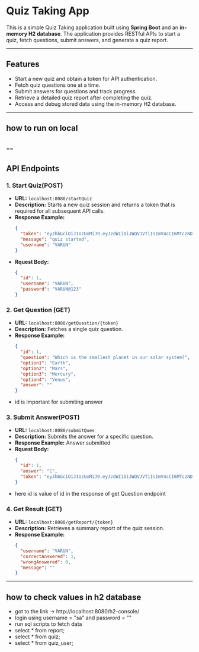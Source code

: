 # Quiz Taking App

This is a simple Quiz Taking application built using **Spring Boot** and an **in-memory H2 database**. The application provides RESTful APIs to start a quiz, fetch questions, submit answers, and generate a quiz report.

---

## Features
- Start a new quiz and obtain a token for API authentication.
- Fetch quiz questions one at a time.
- Submit answers for questions and track progress.
- Retrieve a detailed quiz report after completing the quiz.
- Access and debug stored data using the in-memory H2 database.

---
## how to run on local
--
---

## API Endpoints

### 1. Start Quiz(POST)
- **URL:** `localhost:8080/startQuiz`
- **Description:** Starts a new quiz session and returns a token that is required for all subsequent API calls.
- **Response Example:**
  ```json
  {
    "token": "eyJhbGciOiJIUzUxMiJ9.eyJzdWIiOiJWQVJVTiIsImV4cCI6MTczNDYxMjAwM30.xSxZYLSfLWgjAqk5yLDFYv76ZVxR7GywDp6xk6reUGvdGw9TdsGQ7F-xD3XTw92StLGrNxFnzCTW49zqsifVpw",
    "message": "quiz started",
    "username": "VARUN"
  }
- **Rquest Body:**
  ```json
  {
    "id": 1,
    "username": "VARUN",
    "password": "VARUN@123"
  }

### 2. Get Question (GET)
- **URL:** `localhost:8080/getQuestion/{token}`
- **Description:** Fetches a single quiz question.
- **Response Example:**
  ```json
  {
    "id": 1,
    "question": "Which is the smallest planet in our solar system?",
    "option1": "Earth",
    "option2": "Mars",
    "option3": "Mercury",
    "option4": "Venus",
    "answer": ""
  }
- id is important for submiting answer

### 3. Submit Answer(POST)
- **URL:** `localhost:8080/submitQues`
- **Description:** Submits the answer for a specific question.
- **Response Example:** Answer submitted
- **Rquest Body:**
  ```json
  {
    "id": 1,
    "answer": "C",
    "token": "eyJhbGciOiJIUzUxMiJ9.eyJzdWIiOiJWQVJVTiIsImV4cCI6MTczNDYxMjAwM30.xSxZYLSfLWgjAqk5yLDFYv76ZVxR7GywDp6xk6reUGvdGw9TdsGQ7F-xD3XTw92StLGrNxFnzCTW49zqsifVpw"
  }

- here id is value of id in the response of get Question endpoint

### 4. Get Result (GET)
- **URL:** `localhost:8080/getReport/{token}`
- **Description:** Retrieves a summary report of the quiz session.
- **Response Example:**
  ```json
  {
    "username": "VARUN",
    "correctAnswered": 1,
    "wrongAnswered": 0,
    "message": ""
  }

---
## how to check values in h2 database
- got to the link -> http://localhost:8080/h2-console/
- login using username = "sa" and password = ""
- run sql scripts to fetch data
- select * from report;
- select * from quiz;
- select * from quiz_user;